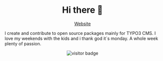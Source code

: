 <h1 align="center">Hi there 👋</h1>

<p align="center">
  <a href="https://www.schreibersebastian.de/" target="_blank">Website</a>
</p>

I create and contribute to open source packages mainly for TYPO3 CMS. I love my weekends with the kids and i thank god it´s monday. A whole week plenty of passion.

<p align="center">
  <img src="https://visitor-badge.glitch.me/badge?page_id=sabbelasichon.visitor-badge" alt="visitor badge" align="center" />
</p>

<!--
**sabbelasichon/sabbelasichon** is a ✨ _special_ ✨ repository because its `README.md` (this file) appears on your GitHub profile.

Here are some ideas to get you started:

- 🔭 I’m currently working on ...
- 🌱 I’m currently learning ...
- 👯 I’m looking to collaborate on ...
- 🤔 I’m looking for help with ...
- 💬 Ask me about ...
- 📫 How to reach me: ...
- 😄 Pronouns: ...
- ⚡ Fun fact: ...
-->
